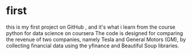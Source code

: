 # first 
this is my first project on GitHub , and it's what i learn from the course python for data science on coursera 
The code is designed for comparing the revenue of two companies, namely Tesla and General Motors (GM), by collecting financial data using the yfinance and Beautiful Soup libraries.
